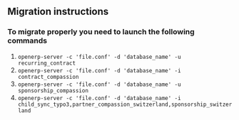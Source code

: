 ## Migration instructions

### To migrate properly you need to launch the following commands

1. `openerp-server -c 'file.conf' -d 'database_name' -u recurring_contract`
2. `openerp-server -c 'file.conf' -d 'database_name' -i contract_compassion`
3. `openerp-server -c 'file.conf' -d 'database_name' -u sponsorship_compassion`
4. `openerp-server -c 'file.conf' -d 'database_name' -i child_sync_typo3,partner_compassion_switzerland,sponsorship_switzerland`
